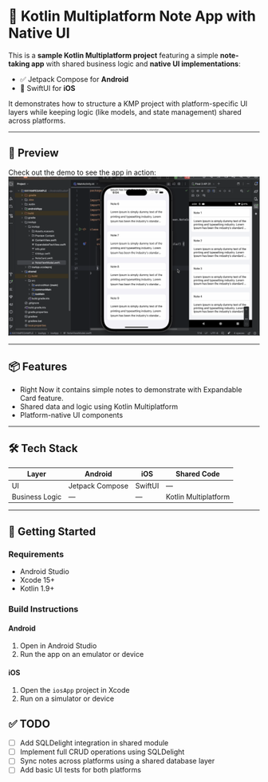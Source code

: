 # 📝 Kotlin Multiplatform Note App with Native UI

This is a **sample Kotlin Multiplatform project** featuring a simple **note-taking app** with shared business logic and **native UI implementations**:

- ✅ Jetpack Compose for **Android**
- 🍏 SwiftUI for **iOS**

It demonstrates how to structure a KMP project with platform-specific UI layers while keeping logic (like models, and state management) shared across platforms.

---

## 📸 Preview
Check out the demo to see the app in action:  
<img src="screenshots/note_sample.png"/>

---

## 📦 Features
- Right Now it contains simple notes to demonstrate with Expandable Card feature.
- Shared data and logic using Kotlin Multiplatform
- Platform-native UI components

---

## 🛠️ Tech Stack

| Layer         | Android        | iOS          | Shared Code           |
|---------------|----------------|---------------|------------------------|
| UI            | Jetpack Compose | SwiftUI       | —                      |
| Business Logic| —              | —             | Kotlin Multiplatform  |

---

## 🚀 Getting Started

### Requirements
- Android Studio
- Xcode 15+
- Kotlin 1.9+

### Build Instructions

#### Android
1. Open in Android Studio
2. Run the app on an emulator or device

#### iOS
1. Open the `iosApp` project in Xcode
2. Run on a simulator or device

## ✅ TODO

- [ ] Add SQLDelight integration in shared module
- [ ] Implement full CRUD operations using SQLDelight
- [ ] Sync notes across platforms using a shared database layer
- [ ] Add basic UI tests for both platforms
